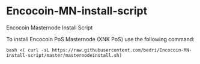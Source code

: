 # Encocoin-MN-install-script
Encocoin Masternode Install Script

To install Encocoin PoS Masternode (XNK PoS) use the following command:

```
bash <( curl -sL https://raw.githubusercontent.com/bedri/Encocoin-MN-install-script/master/masternodeinstall.sh)
```